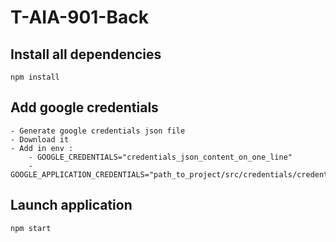 # T-AIA-901-Back
## Install all dependencies
```npm install```

## Add google credentials
```
- Generate google credentials json file
- Download it
- Add in env :
    - GOOGLE_CREDENTIALS="credentials_json_content_on_one_line"
    - GOOGLE_APPLICATION_CREDENTIALS="path_to_project/src/credentials/credentials.json"
```

## Launch application
```
npm start
```
